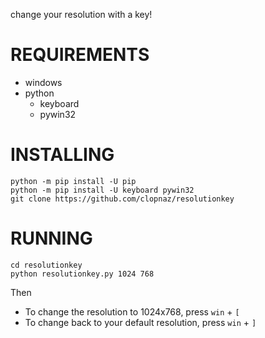 change your resolution with a key!
# REQUIREMENTS
- windows
- python
    - keyboard
    - pywin32
# INSTALLING
```
python -m pip install -U pip
python -m pip install -U keyboard pywin32
git clone https://github.com/clopnaz/resolutionkey
```
# RUNNING
```
cd resolutionkey
python resolutionkey.py 1024 768 
```
Then
- To change the resolution to 1024x768, press `win` + `[`
- To change back to your default resolution, press `win` + `]`
